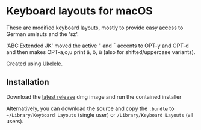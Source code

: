 # Keyboard layouts for macOS

These are modified keyboard layouts, mostly to provide easy access to German
umlauts and the 'sz'.

'ABC Extended JK' moved the active " and ¯ accents to OPT-y and OPT-d and then
makes OPT-a,o,u print ä, ö, ü (also for shifted/uppercase variants).

Created using [Ukelele](https://software.sil.org/ukelele).

## Installation

Download the [latest
release](https://github.com/jokuha/keyboard-layouts/releases/latest) dmg image
and run the contained installer

Alternatively, you can download the source and copy the `.bundle` to
`~/Library/Keyboard Layouts` (single user) or `/Library/Keyboard Layouts` (all
users).
